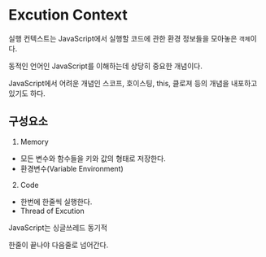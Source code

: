 # Excution Context

실행 컨텍스트는 JavaScript에서 실행할 코드에 관한 환경 정보들을 모아놓은 `객체`이다.


동적인 언어인 JavaScript를 이해하는데 상당히 중요한 개념이다.

JavaScript에서 어려운 개념인 스코프, 호이스팅, this, 클로져 등의 개념을 내포하고 있기도 하다.

## 구성요소


1. Memory
- 모든 변수와 함수들을 키와 값의 형태로 저장한다.
- 환경변수(Variable Environment)

2. Code 
- 한번에 한줄씩 실행한다.
- Thread of Excution

JavaScript는 싱글쓰레드 동기적

한줄이 끝나야 다음줄로 넘어간다.

